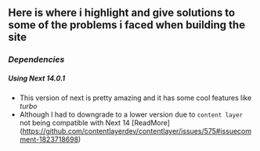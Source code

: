 ## Here is where i highlight and give solutions to some of the problems i faced when building the site

### _Dependencies_

##### Using Next 14.0.1
- This version of next is pretty amazing and it has some cool features like _turbo_
- Although I had to downgrade to a lower version due to
  `content layer` not being compatible with Next 14 [ReadMore] (https://github.com/contentlayerdev/contentlayer/issues/575#issuecomment-1823718698)

